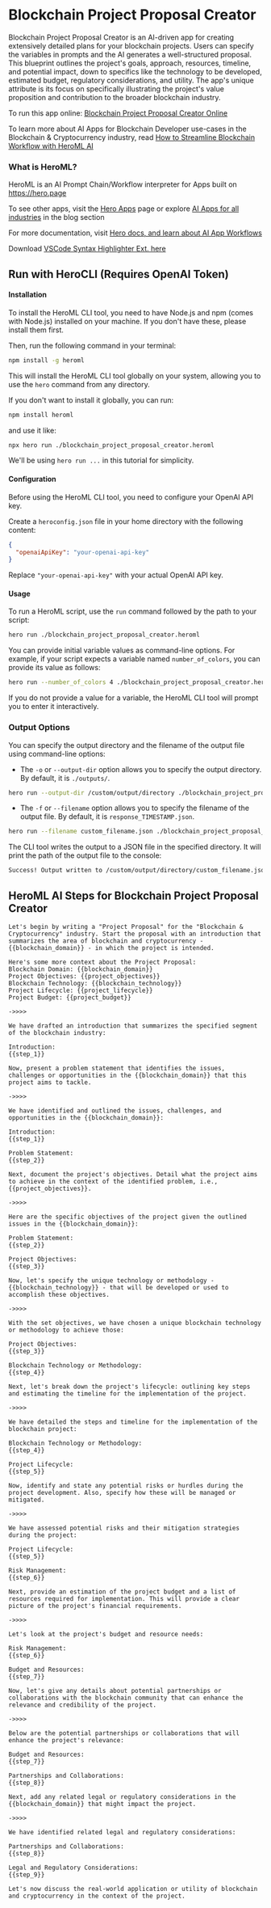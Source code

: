 # Blockchain Project Proposal Creator

Blockchain Project Proposal Creator is an AI-driven app for creating extensively detailed plans for your blockchain projects. Users can specify the variables in prompts and the AI generates a well-structured proposal. This blueprint outlines the project's goals, approach, resources, timeline, and potential impact, down to specifics like the technology to be developed, estimated budget, regulatory considerations, and utility. The app's unique attribute is its focus on specifically illustrating the project's value proposition and contribution to the broader blockchain industry.

To run this app online: [Blockchain Project Proposal Creator Online](https://hero.page/app/blockchain-project-proposal-creator-ai-driven-blockchain-project-planning/3FBkxE4EQ73EY9pFPDPF)

To learn more about AI Apps for Blockchain Developer use-cases in the Blockchain & Cryptocurrency industry, read [How to Streamline Blockchain Workflow with HeroML AI](https://hero.page/blog/ai/blockchain-and-cryptocurrency/how-to-streamline-blockchain-workflow-with-heroml-ai/170751)

### What is HeroML?
HeroML is an AI Prompt Chain/Workflow interpreter for Apps built on https://hero.page 

To see other apps, visit the [Hero Apps](https://hero.page/apps) page or explore [AI Apps for all industries](https://hero.page/blog) in the blog section

For more documentation, visit [Hero docs, and learn about AI App Workflows](https://hero.page/tutorials/introduction-to-heroml)

Download [VSCode Syntax Highlighter Ext. here](https://marketplace.visualstudio.com/items?itemName=hero-page.heroml)

## Run with HeroCLI (Requires OpenAI Token)

#### Installation

To install the HeroML CLI tool, you need to have Node.js and npm (comes with Node.js) installed on your machine. If you don't have these, please install them first. 

Then, run the following command in your terminal:

```bash
npm install -g heroml
```

This will install the HeroML CLI tool globally on your system, allowing you to use the `hero` command from any directory.

If you don't want to install it globally, you can run:

```bash
npm install heroml
```

and use it like:

```bash
npx hero run ./blockchain_project_proposal_creator.heroml
```

We'll be using `hero run ...` in this tutorial for simplicity.

#### Configuration

Before using the HeroML CLI tool, you need to configure your OpenAI API key. 

Create a `heroconfig.json` file in your home directory with the following content:

```json
{
  "openaiApiKey": "your-openai-api-key"
}
```

Replace `"your-openai-api-key"` with your actual OpenAI API key.

#### Usage

To run a HeroML script, use the `run` command followed by the path to your script:

```bash
hero run ./blockchain_project_proposal_creator.heroml
```

You can provide initial variable values as command-line options. For example, if your script expects a variable named `number_of_colors`, you can provide its value as follows:

```bash
hero run --number_of_colors 4 ./blockchain_project_proposal_creator.heroml
```

If you do not provide a value for a variable, the HeroML CLI tool will prompt you to enter it interactively.

### Output Options

You can specify the output directory and the filename of the output file using command-line options:

- The `-o` or `--output-dir` option allows you to specify the output directory. By default, it is `./outputs/`.

```bash
hero run --output-dir /custom/output/directory ./blockchain_project_proposal_creator.heroml
```

- The `-f` or `--filename` option allows you to specify the filename of the output file. By default, it is `response_TIMESTAMP.json`.

```bash
hero run --filename custom_filename.json ./blockchain_project_proposal_creator.heroml
```

The CLI tool writes the output to a JSON file in the specified directory. It will print the path of the output file to the console:

```bash
Success! Output written to /custom/output/directory/custom_filename.json
```


## HeroML AI Steps for Blockchain Project Proposal Creator
```
Let's begin by writing a "Project Proposal" for the "Blockchain & Cryptocurrency" industry. Start the proposal with an introduction that summarizes the area of blockchain and cryptocurrency - {{blockchain_domain}} - in which the project is intended.

Here's some more context about the Project Proposal:
Blockchain Domain: {{blockchain_domain}}
Project Objectives: {{project_objectives}}
Blockchain Technology: {{blockchain_technology}}
Project Lifecycle: {{project_lifecycle}}
Project Budget: {{project_budget}}

->>>>

We have drafted an introduction that summarizes the specified segment of the blockchain industry:

Introduction:
{{step_1}}

Now, present a problem statement that identifies the issues, challenges or opportunities in the {{blockchain_domain}} that this project aims to tackle.

->>>>

We have identified and outlined the issues, challenges, and opportunities in the {{blockchain_domain}}:

Introduction:
{{step_1}}

Problem Statement:
{{step_2}}

Next, document the project's objectives. Detail what the project aims to achieve in the context of the identified problem, i.e., {{project_objectives}}.

->>>>

Here are the specific objectives of the project given the outlined issues in the {{blockchain_domain}}:

Problem Statement:
{{step_2}}

Project Objectives:
{{step_3}}

Now, let's specify the unique technology or methodology - {{blockchain_technology}} - that will be developed or used to accomplish these objectives.

->>>>

With the set objectives, we have chosen a unique blockchain technology or methodology to achieve those:

Project Objectives:
{{step_3}}

Blockchain Technology or Methodology:
{{step_4}}

Next, let's break down the project's lifecycle: outlining key steps and estimating the timeline for the implementation of the project.

->>>>

We have detailed the steps and timeline for the implementation of the blockchain project:

Blockchain Technology or Methodology:
{{step_4}}

Project Lifecycle:
{{step_5}}

Now, identify and state any potential risks or hurdles during the project development. Also, specify how these will be managed or mitigated.

->>>>

We have assessed potential risks and their mitigation strategies during the project:

Project Lifecycle:
{{step_5}}

Risk Management:
{{step_6}}

Next, provide an estimation of the project budget and a list of resources required for implementation. This will provide a clear picture of the project's financial requirements.

->>>>

Let's look at the project's budget and resource needs:

Risk Management:
{{step_6}}

Budget and Resources:
{{step_7}}

Now, let's give any details about potential partnerships or collaborations with the blockchain community that can enhance the relevance and credibility of the project.

->>>>

Below are the potential partnerships or collaborations that will enhance the project's relevance:

Budget and Resources:
{{step_7}}

Partnerships and Collaborations:
{{step_8}}

Next, add any related legal or regulatory considerations in the {{blockchain_domain}} that might impact the project.

->>>>

We have identified related legal and regulatory considerations:

Partnerships and Collaborations:
{{step_8}}

Legal and Regulatory Considerations:
{{step_9}}

Let's now discuss the real-world application or utility of blockchain and cryptocurrency in the context of the project.


```

